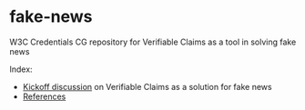 # fake-news
W3C Credentials CG repository for Verifiable Claims as a tool in solving fake news

Index:
- [Kickoff discussion](https://github.com/w3c-ccg/fake-news/blob/master/fake_news_kickoff.md) on Verifiable Claims as a solution for fake news
- [References](https://github.com/w3c-ccg/fake-news/blob/master/references.md)
